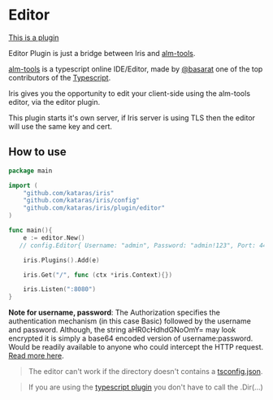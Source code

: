 # Editor

[This is a plugin](https://github.com/kataras/iris/tree/master/plugin/editor)

Editor Plugin is just a bridge between Iris and [alm-tools](http://alm.tools).


[alm-tools](http://alm.tools) is a typescript online IDE/Editor, made by [@basarat](https://twitter.com/basarat) one of the top contributors of the [Typescript](http://www.typescriptlang.org).

Iris gives you the opportunity to edit your client-side using the alm-tools editor, via the editor plugin.


This plugin starts it's own server, if Iris server is using TLS then the editor will use the same key and cert.

## How to use

```go
package main

import (
	"github.com/kataras/iris"
    "github.com/kataras/iris/config"
	"github.com/kataras/iris/plugin/editor"
)

func main(){
	e := editor.New() 
   // config.Editor{ Username: "admin", Password: "admin!123", Port: 4444, WorkingDir: "/public/scripts"}

	iris.Plugins().Add(e)

	iris.Get("/", func (ctx *iris.Context){})

	iris.Listen(":8080")
}


```

**Note for username, password**: The Authorization specifies the authentication mechanism (in this case Basic) followed by the username and password.
Although, the string aHR0cHdhdGNoOmY= may look encrypted it is simply a base64 encoded version of username:password.
Would be readily available to anyone who could intercept the HTTP request. [Read more here](https://www.httpwatch.com/httpgallery/authentication).

> The editor can't work if the directory doesn't contains a [tsconfig.json](http://www.typescriptlang.org/docs/handbook/tsconfig.json.html).

> If you are using the [typescript plugin](https://github.com/kataras/iris/tree/master/plugin/typescript) you don't have to call the .Dir(...)


